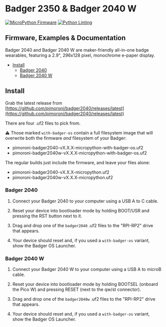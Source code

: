 # Badger 2350 & Badger 2040 W <!-- omit in toc -->

[![MicroPython Firmware](https://github.com/pimoroni/badger2040/actions/workflows/micropython.yml/badge.svg?branch=main)](https://github.com/pimoroni/badger2040/actions/workflows/micropython.yml)
[![Python Linting](https://github.com/pimoroni/badger2040/actions/workflows/python-linting.yml/badge.svg?branch=main)](https://github.com/pimoroni/badger2040/actions/workflows/python-linting.yml)

## Firmware, Examples & Documentation <!-- omit in toc -->

Badger 2040 and Badger 2040 W are maker-friendly all-in-one badge wearables, featuring a 2.9", 296x128 pixel, monochrome e-paper display.

- [Install](#install)
  - [Badger 2040](#badger-2040)
  - [Badger 2040 W](#badger-2040-w)

## Install

Grab the latest release from [https://github.com/pimoroni/badger2040/releases/latest](https://github.com/pimoroni/badger2040/releases/latest)

There are four .uf2 files to pick from.

:warning: Those marked `with-badger-os` contain a full filesystem image that will overwrite both the firmware *and* filesystem of your Badger:

* pimoroni-badger2040-vX.X.X-micropython-with-badger-os.uf2 
* pimoroni-badger2040w-vX.X.X-micropython-with-badger-os.uf2 

The regular builds just include the firmware, and leave your files alone:

* pimoroni-badger2040-vX.X.X-micropython.uf2 
* pimoroni-badger2040w-vX.X.X-micropython.uf2

###  Badger 2040

1. Connect your Badger 2040 to your computer using a USB A to C cable.

2. Reset your device into bootloader mode by holding BOOT/USR and pressing the RST button next to it.

3. Drag and drop one of the `badger2040` .uf2 files to the "RPI-RP2" drive that appears.

4. Your device should reset and, if you used a `with-badger-os` variant, show the Badger OS Launcher.

### Badger 2040 W

1. Connect your Badger 2040 W to your computer using a USB A to microB cable.

2. Reset your device into bootloader mode by holding BOOTSEL (onboard the Pico W) and pressing RESET (next to the qw/st connector). 

3. Drag and drop one of the `badger2040w` .uf2 files to the "RPI-RP2" drive that appears.

4. Your device should reset and, if you used a `with-badger-os` variant, show the Badger OS Launcher.
